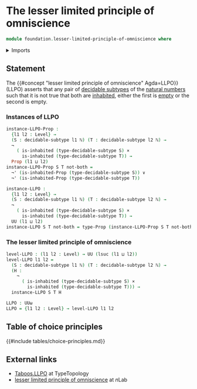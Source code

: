 # The lesser limited principle of omniscience

```agda
module foundation.lesser-limited-principle-of-omniscience where
```

<details><summary>Imports</summary>

```agda
open import elementary-number-theory.natural-numbers

open import foundation.cartesian-product-types
open import foundation.conjunction
open import foundation.coproduct-types
open import foundation.decidable-subtypes
open import foundation.dependent-pair-types
open import foundation.disjunction
open import foundation.empty-types
open import foundation.function-types
open import foundation.inhabited-types
open import foundation.negation
open import foundation.propositional-truncations
open import foundation.propositions
open import foundation.universe-levels
open import foundation.weak-limited-principle-of-omniscience
```

</details>

## Statement

The {{#concept "lesser limited principle of omniscience" Agda=LLPO}} (LLPO)
asserts that any pair of [decidable subtypes](foundation.decidable-subtypes.md)
of the [natural numbers](elementary-number-theory.natural-numbers.md) such that
it is not true that both are [inhabited](foundation.inhabited-types.md), either
the first is [empty](foundation.empty-types.md) or the second is empty.

### Instances of LLPO

```agda
instance-LLPO-Prop :
  {l1 l2 : Level} →
  (S : decidable-subtype l1 ℕ) (T : decidable-subtype l2 ℕ) →
  ¬
    ( is-inhabited (type-decidable-subtype S) ×
      is-inhabited (type-decidable-subtype T)) →
  Prop (l1 ⊔ l2)
instance-LLPO-Prop S T not-both =
  ¬' (is-inhabited-Prop (type-decidable-subtype S)) ∨
  ¬' (is-inhabited-Prop (type-decidable-subtype T))

instance-LLPO :
  {l1 l2 : Level} →
  (S : decidable-subtype l1 ℕ) (T : decidable-subtype l2 ℕ) →
  ¬
    ( is-inhabited (type-decidable-subtype S) ×
      is-inhabited (type-decidable-subtype T)) →
  UU (l1 ⊔ l2)
instance-LLPO S T not-both = type-Prop (instance-LLPO-Prop S T not-both)
```

### The lesser limited principle of omniscience

```agda
level-LLPO : (l1 l2 : Level) → UU (lsuc (l1 ⊔ l2))
level-LLPO l1 l2 =
  (S : decidable-subtype l1 ℕ) (T : decidable-subtype l2 ℕ) →
  (H :
    ¬
      ( is-inhabited (type-decidable-subtype S) ×
        is-inhabited (type-decidable-subtype T))) →
  instance-LLPO S T H

LLPO : UUω
LLPO = {l1 l2 : Level} → level-LLPO l1 l2
```

## Table of choice principles

{{#include tables/choice-principles.md}}

## External links

- [Taboos.LLPO](https://martinescardo.github.io/TypeTopology/Taboos.LLPO.html)
  at TypeTopology
- [lesser limited principle of omniscience](https://ncatlab.org/nlab/show/lesser+limited+principle+of+omniscience)
  at $n$Lab
